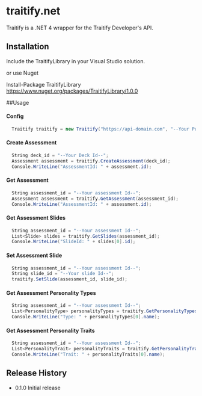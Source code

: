 traitify.net
============
Traitify is a .NET 4 wrapper for the Traitify Developer's API.

## Installation
Include the TraitifyLibrary in your Visual Studio solution.

or use Nuget

Install-Package TraitifyLibrary
https://www.nuget.org/packages/TraitifyLibrary/1.0.0

##Usage

#### Config
```csharp
  Traitify traitify = new Traitify("https://api-domain.com", "--Your Public Key--", "--Secret Key--", "v1");
```

#### Create Assessment
```csharp
  String deck_id = "--Your Deck Id--";
  Assessment assessment = traitify.CreateAssessment(deck_id);
  Console.WriteLine("AssessmentId: " + assessment.id);
```

#### Get Assessment
```csharp
  String assessment_id = "--Your assessment Id--";
  Assessment assessment = traitify.GetAssessment(assessment_id);
  Console.WriteLine("AssessmentId: " + assessment.id);
```

#### Get Assessment Slides
```csharp
  String assessment_id = "--Your assessment Id--";
  List<Slide> slides = traitify.GetSlides(assessment_id);
  Console.WriteLine("SlideId: " + slides[0].id);
```

#### Set Assessment Slide
```csharp
  String assessment_id = "--Your assessment Id--";
  String slide_id = "--Your slide Id--";
  traitify.SetSlide(assessment_id, slide_id);
```

#### Get Assessment Personality Types
```csharp
  String assessment_id = "--Your assessment Id--";
  List<PersonalityType> personalityTypes = traitify.GetPersonalityTypes(assessment_id);
  Console.WriteLine("Type: " + personalityTypes[0].name);
```

#### Get Assessment Personality Traits
```csharp
  String assessment_id = "--Your assessment Id--";
  List<PersonalityTrait> personalityTraits = traitify.GetPersonalityTraits(assessment_id);
  Console.WriteLine("Trait: " + personalityTraits[0].name);
```

## Release History

* 0.1.0 Initial release

